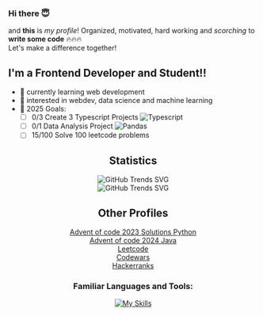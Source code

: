### Hi there 😇

and **this** is *my profile*! Organized, motivated, hard working and *scorching* to **write some code** 🔥🔥🔥<br>
Let's make a difference together!

<p></p>

## I'm a Frontend Developer and Student!!
- 🌱 currently learning web development
- 🤔 interested in webdev, data science and machine learning
- 🥅 2025 Goals:
  - [ ] 0/3 Create 3 Typescript Projects ![Typescript](https://img.shields.io/badge/Typescript-black?style=for-the-badge&logo=typescript)
  - [ ] 0/1 Data Analysis Project ![Pandas](https://img.shields.io/badge/Pandas-black?style=for-the-badge&logo=pandas)
  - [ ] 15/100 Solve 100 leetcode problems
<div align="center">
  
## Statistics
![GitHub Trends SVG](https://api.githubtrends.io/user/svg/NxtPerfect/langs?time_range=one_year&loc_metric=changed&theme=dark)<br>
![GitHub Trends SVG](https://api.githubtrends.io/user/svg/NxtPerfect/repos?time_range=one_year&loc_metric=changed&theme=dark)<br>

## Other Profiles
[Advent of code 2023 Solutions Python](https://github.com/NxtPerfect/advent_of_code_2023)<br>
[Advent of code 2024 Java](https://github.com/NxtPerfect/advent_2024)<br>
[Leetcode](https://leetcode.com/NxtPerfect/)<br>
[Codewars](https://www.codewars.com/users/NxtPerfect)<br>
[Hackerranks](https://www.hackerrank.com/profile/alakaxan)<br>

<p></p>

### Familiar Languages and Tools:

[![My Skills](https://skillicons.dev/icons?i=js,ts,react,next,html,css,sass,tailwind,python,mysql,postgres,sqlite,figma,nodejs,bun,git,neovim,linux&perline=6)](https://skillicons.dev)

</div>
